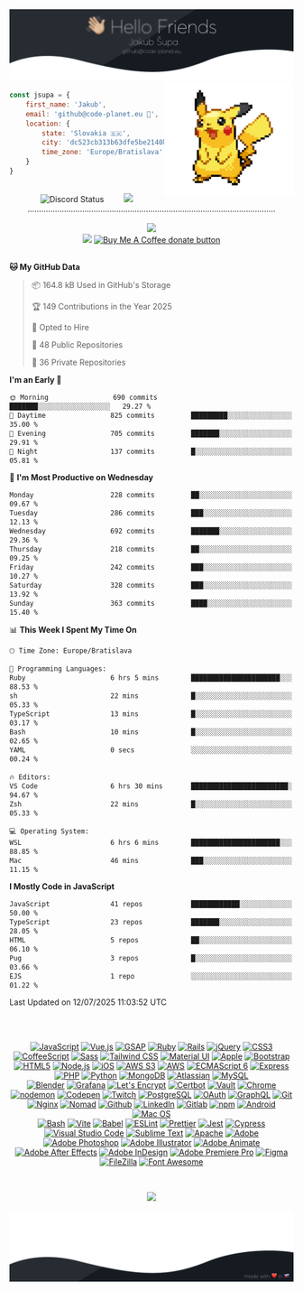 
<img src="https://raw.githubusercontent.com/jsupa/jsupa/main/git-up.png"> 
<img align='right' src="https://raw.githubusercontent.com/jsupa/jsupa/main/pika.gif" width="230">
<br>

```js
const jsupa = {
    first_name: 'Jakub',
    email: 'github@code-planet.eu 📧',
    location: {
        state: 'Slovakia 🇸🇰',
        city: 'dc523cb313b63dfe5be2140b0c05b3bc',
        time_zone: 'Europe/Bratislava'
    }
}

  ```
<p align="center">

<br>
<img height="140px" alt="Discord Status" src="https://lanyard.cnrad.dev/api/616613956676485122?borderRadius=6px&bg=161b22">
&nbsp; &nbsp; &nbsp; &nbsp;
<a href="https://discord.com/servers/ezaltz-com-1133724201996525619" target="_blank">
<img src="https://discordapp.com/api/guilds/1133724201996525619/widget.png?style=banner3">
</a>
<br>
.............................................................................................................
<br><br>
<a href="https://wakatime.com/@698e3ae2-2e7a-4cf6-a9e7-192f2b7d1525"><img src="https://wakatime.com/badge/user/698e3ae2-2e7a-4cf6-a9e7-192f2b7d1525.svg"></a><br>
<img src="https://visitor-badge.laobi.icu/badge?page_id=jsupa.jsupa">
<a href='https://ko-fi.com/Y8Y246Y0V' target='_blank'>
    <img src="https://img.shields.io/badge/buy%20me%20a%20coffee-donate-yellow.svg" alt="Buy Me A Coffee donate button" height="20px"/>
</a>
<br><br>

<!--START_SECTION:waka-->
**🐱 My GitHub Data** 

> 📦 164.8 kB Used in GitHub's Storage 
 > 
> 🏆 149 Contributions in the Year 2025
 > 
> 💼 Opted to Hire
 > 
> 📜 48 Public Repositories 
 > 
> 🔑 36 Private Repositories 
 > 
**I'm an Early 🐤** 

```text
🌞 Morning                690 commits         ███████░░░░░░░░░░░░░░░░░░   29.27 % 
🌆 Daytime                825 commits         █████████░░░░░░░░░░░░░░░░   35.00 % 
🌃 Evening                705 commits         ███████░░░░░░░░░░░░░░░░░░   29.91 % 
🌙 Night                  137 commits         █░░░░░░░░░░░░░░░░░░░░░░░░   05.81 % 
```
📅 **I'm Most Productive on Wednesday** 

```text
Monday                   228 commits         ██░░░░░░░░░░░░░░░░░░░░░░░   09.67 % 
Tuesday                  286 commits         ███░░░░░░░░░░░░░░░░░░░░░░   12.13 % 
Wednesday                692 commits         ███████░░░░░░░░░░░░░░░░░░   29.36 % 
Thursday                 218 commits         ██░░░░░░░░░░░░░░░░░░░░░░░   09.25 % 
Friday                   242 commits         ███░░░░░░░░░░░░░░░░░░░░░░   10.27 % 
Saturday                 328 commits         ███░░░░░░░░░░░░░░░░░░░░░░   13.92 % 
Sunday                   363 commits         ████░░░░░░░░░░░░░░░░░░░░░   15.40 % 
```


📊 **This Week I Spent My Time On** 

```text
🕑︎ Time Zone: Europe/Bratislava

💬 Programming Languages: 
Ruby                     6 hrs 5 mins        ██████████████████████░░░   88.53 % 
sh                       22 mins             █░░░░░░░░░░░░░░░░░░░░░░░░   05.33 % 
TypeScript               13 mins             █░░░░░░░░░░░░░░░░░░░░░░░░   03.17 % 
Bash                     10 mins             █░░░░░░░░░░░░░░░░░░░░░░░░   02.65 % 
YAML                     0 secs              ░░░░░░░░░░░░░░░░░░░░░░░░░   00.24 % 

🔥 Editors: 
VS Code                  6 hrs 30 mins       ████████████████████████░   94.67 % 
Zsh                      22 mins             █░░░░░░░░░░░░░░░░░░░░░░░░   05.33 % 

💻 Operating System: 
WSL                      6 hrs 6 mins        ██████████████████████░░░   88.85 % 
Mac                      46 mins             ███░░░░░░░░░░░░░░░░░░░░░░   11.15 % 
```

**I Mostly Code in JavaScript** 

```text
JavaScript               41 repos            ████████████░░░░░░░░░░░░░   50.00 % 
TypeScript               23 repos            ███████░░░░░░░░░░░░░░░░░░   28.05 % 
HTML                     5 repos             ██░░░░░░░░░░░░░░░░░░░░░░░   06.10 % 
Pug                      3 repos             █░░░░░░░░░░░░░░░░░░░░░░░░   03.66 % 
EJS                      1 repo              ░░░░░░░░░░░░░░░░░░░░░░░░░   01.22 % 
```




 Last Updated on 12/07/2025 11:03:52 UTC
<!--END_SECTION:waka-->
<br><br>
<p align="center">
<a href="https://developer.mozilla.org/en-US/docs/Web/JavaScript" title="JavaScript"><img src="https://github.com/get-icon/geticon/raw/master/icons/javascript.svg" alt="JavaScript" width="21px" height="21px"></a>
<a href="https://vuejs.org/" title="Vue.js"><img src="https://github.com/get-icon/geticon/raw/master/icons/vue.svg" alt="Vue.js" width="21px" height="21px"></a>
<a href="https://greensock.com/gsap/" title="GSAP"><img src="https://github.com/get-icon/geticon/raw/master/icons/gsap.svg" alt="GSAP" width="21px" height="21px"></a>
<a href="https://www.ruby-lang.org/" title="Ruby"><img src="https://github.com/get-icon/geticon/raw/master/icons/ruby.svg" alt="Ruby" width="21px" height="21px"></a>
<a href="https://rubyonrails.org/" title="Rails"><img src="https://github.com/get-icon/geticon/raw/master/icons/rails.svg" alt="Rails" width="21px" height="21px"></a>
<a href="https://jquery.com/" title="jQuery"><img src="https://github.com/get-icon/geticon/raw/master/icons/jquery-icon.svg" alt="jQuery" width="21px" height="21px"></a>
<a href="https://www.w3.org/TR/CSS/" title="CSS3"><img src="https://github.com/get-icon/geticon/raw/master/icons/css-3.svg" alt="CSS3" width="21px" height="21px"></a>
<a href="https://coffeescript.org/" title="CoffeeScript"><img src="https://github.com/get-icon/geticon/raw/master/icons/coffeescript.svg" alt="CoffeeScript" width="21px" height="21px"></a>
<a href="https://sass-lang.com/" title="Sass"><img src="https://github.com/get-icon/geticon/raw/master/icons/sass.svg" alt="Sass" width="21px" height="21px"></a>
<a href="https://tailwindcss.com/" title="Tailwind CSS"><img src="https://github.com/get-icon/geticon/raw/master/icons/tailwindcss-icon.svg" alt="Tailwind CSS" width="21px" height="21px"></a>
<a href="https://material-ui.com/" title="Material UI"><img src="https://github.com/get-icon/geticon/raw/master/icons/material-ui.svg" alt="Material UI" width="21px" height="21px"></a>
<a href="https://www.apple.com/" title="Apple"><img src="https://github.com/get-icon/geticon/raw/master/icons/apple.svg" alt="Apple" width="21px" height="21px"></a>
<a href="https://getbootstrap.com/" title="Bootstrap"><img src="https://github.com/get-icon/geticon/raw/master/icons/bootstrap.svg" alt="Bootstrap" width="21px" height="21px"></a>
<a href="https://www.w3.org/TR/html5/" title="HTML5"><img src="https://github.com/get-icon/geticon/raw/master/icons/html-5.svg" alt="HTML5" width="21px" height="21px"></a>
<a href="https://nodejs.org/" title="Node.js"><img src="https://github.com/get-icon/geticon/raw/master/icons/nodejs-icon.svg" alt="Node.js" width="21px" height="21px"></a>
<a href="https://www.apple.com/ios/" title="iOS"><img src="https://github.com/get-icon/geticon/raw/master/icons/ios.svg" alt="iOS" width="21px" height="21px"></a>
<a href="https://aws.amazon.com/s3/" title="AWS S3"><img src="https://github.com/get-icon/geticon/raw/master/icons/aws-s3.svg" alt="AWS S3" width="21px" height="21px"></a>
<a href="https://aws.amazon.com/" title="AWS"><img src="https://github.com/get-icon/geticon/raw/master/icons/aws.svg" alt="AWS" width="21px" height="21px"></a>
<a href="https://tc39.es/ecma262/" title="ECMAScript 6"><img src="https://github.com/get-icon/geticon/raw/master/icons/es6.svg" alt="ECMAScript 6" width="21px" height="21px"></a>
<a href="https://expressjs.com/" title="Express"><img src="https://github.com/get-icon/geticon/raw/master/icons/express.svg" alt="Express" width="21px" height="21px"></a>
<a href="https://php.net/" title="PHP"><img src="https://github.com/get-icon/geticon/raw/master/icons/php.svg" alt="PHP" width="21px" height="21px"></a>
<a href="https://www.python.org/" title="Python"><img src="https://github.com/get-icon/geticon/raw/master/icons/python.svg" alt="Python" width="21px" height="21px"></a>
<a href="https://www.mongodb.org/" title="MongoDB"><img src="https://github.com/get-icon/geticon/raw/master/icons/mongodb-icon.svg" alt="MongoDB" width="21px" height="21px"></a>
<a href="https://www.atlassian.com/" title="Atlassian"><img src="https://github.com/get-icon/geticon/raw/master/icons/atlassian.svg" alt="Atlassian" width="21px" height="21px"></a>
<a href="https://dev.mysql.com/" title="MySQL"><img src="https://github.com/get-icon/geticon/raw/master/icons/mysql.svg" alt="MySQL" width="21px" height="21px"></a><br>
<a href="https://www.blender.org/" title="Blender"><img src="https://github.com/get-icon/geticon/raw/master/icons/blender.svg" alt="Blender" width="21px" height="21px"></a>
<a href="https://grafana.com/" title="Grafana"><img src="https://github.com/get-icon/geticon/raw/master/icons/grafana.svg" alt="Grafana" width="21px" height="21px"></a>
<a href="https://letsencrypt.org/" title="Let's Encrypt"><img src="https://github.com/get-icon/geticon/raw/master/icons/letsencrypt.svg" alt="Let's Encrypt" width="21px" height="21px"></a>
<a href="https://certbot.eff.org/" title="Certbot"><img src="https://github.com/get-icon/geticon/raw/master/icons/certbot.svg" alt="Certbot" width="21px" height="21px"></a>
<a href="https://www.vaultproject.io/" title="Vault"><img src="https://github.com/get-icon/geticon/raw/master/icons/vault.svg" alt="Vault" width="21px" height="21px"></a>
<a href="https://www.google.com/chrome/" title="Chrome"><img src="https://github.com/get-icon/geticon/raw/master/icons/chrome.svg" alt="Chrome" width="21px" height="21px"></a>
<a href="https://nodemon.io/" title="nodemon"><img src="https://github.com/get-icon/geticon/raw/master/icons/nodemon.svg" alt="nodemon" width="21px" height="21px"></a>
<a href="https://codepen.io/" title="Codepen"><img src="https://github.com/get-icon/geticon/raw/master/icons/codepen-icon.svg" alt="Codepen" width="21px" height="21px"></a>
<a href="https://www.twitch.tv/" title="Twitch"><img src="https://github.com/get-icon/geticon/raw/master/icons/twitch.svg" alt="Twitch" width="21px" height="21px"></a>
<a href="https://www.postgresql.org/" title="PostgreSQL"><img src="https://github.com/get-icon/geticon/raw/master/icons/postgresql.svg" alt="PostgreSQL" width="21px" height="21px"></a>
<a href="https://oauth.net/" title="OAuth"><img src="https://github.com/get-icon/geticon/raw/master/icons/oauth.svg" alt="OAuth" width="21px" height="21px"></a>
<a href="https://graphql.org/" title="GraphQL"><img src="https://github.com/get-icon/geticon/raw/master/icons/graphql.svg" alt="GraphQL" width="21px" height="21px"></a>
<a href="https://git-scm.com/" title="Git"><img src="https://github.com/get-icon/geticon/raw/master/icons/git-icon.svg" alt="Git" width="21px" height="21px"></a>
<a href="https://www.nginx.com/" title="Nginx"><img src="https://github.com/get-icon/geticon/raw/master/icons/nginx-icon.svg" alt="Nginx" width="21px" height="21px"></a>
<a href="https://www.nomadproject.io/" title="Nomad"><img src="https://github.com/get-icon/geticon/raw/master/icons/nomad.svg" alt="Nomad" width="21px" height="21px"></a>
<a href="https://github.com/" title="Github"><img src="https://github.com/get-icon/geticon/raw/master/icons/github-icon.svg" alt="Github" width="21px" height="21px"></a>
<a href="https://www.linkedin.com/" title="LinkedIn"><img src="https://github.com/get-icon/geticon/raw/master/icons/linkedin-icon.svg" alt="LinkedIn" width="21px" height="21px"></a>
<a href="https://about.gitlab.com/" title="Gitlab"><img src="https://github.com/get-icon/geticon/raw/master/icons/gitlab.svg" alt="Gitlab" width="21px" height="21px"></a>
<a href="https://www.npmjs.com/" title="npm"><img src="https://github.com/get-icon/geticon/raw/master/icons/npm.svg" alt="npm" width="21px" height="21px"></a>
<a href="https://www.android.com/" title="Android"><img src="https://github.com/get-icon/geticon/raw/master/icons/android-icon.svg" alt="Android" width="21px" height="21px"></a>
<a href="https://www.apple.com/macos/" title="Mac OS"><img src="https://github.com/get-icon/geticon/raw/master/icons/macOS.svg" alt="Mac OS" width="21px" height="21px"></a><br>
<a href="https://www.gnu.org/software/bash/" title="Bash"><img src="https://github.com/get-icon/geticon/raw/master/icons/bash.svg" alt="Bash" width="21px" height="21px"></a>
<a href="https://vitejs.dev/" title="Vite"><img src="https://github.com/get-icon/geticon/raw/master/icons/vite.svg" alt="Vite" width="21px" height="21px"></a>
<a href="https://babeljs.io/" title="Babel"><img src="https://github.com/get-icon/geticon/raw/master/icons/babel.svg" alt="Babel" width="21px" height="21px"></a>
<a href="https://eslint.org/" title="ESLint"><img src="https://github.com/get-icon/geticon/raw/master/icons/eslint.svg" alt="ESLint" width="21px" height="21px"></a>
<a href="https://prettier.io/" title="Prettier"><img src="https://github.com/get-icon/geticon/raw/master/icons/prettier.svg" alt="Prettier" width="21px" height="21px"></a>
<a href="https://jestjs.io/" title="Jest"><img src="https://github.com/get-icon/geticon/raw/master/icons/jest.svg" alt="Jest" width="21px" height="21px"></a>
<a href="https://www.cypress.io/" title="Cypress"><img src="https://github.com/get-icon/geticon/raw/master/icons/cypress.svg" alt="Cypress" width="21px" height="21px"></a>
<a href="https://code.visualstudio.com/" title="Visual Studio Code"><img src="https://github.com/get-icon/geticon/raw/master/icons/visual-studio-code.svg" alt="Visual Studio Code" width="21px" height="21px"></a>
<a href="https://www.sublimetext.com/" title="Sublime Text"><img src="https://github.com/get-icon/geticon/raw/master/icons/sublime-text.svg" alt="Sublime Text" width="21px" height="21px"></a>
<a href="https://www.apache.org/" title="Apache"><img src="https://github.com/get-icon/geticon/raw/master/icons/apache.svg" alt="Apache" width="21px" height="21px"></a>
<a href="https://www.adobe.com/" title="Adobe"><img src="https://github.com/get-icon/geticon/raw/master/icons/adobe.svg" alt="Adobe" width="21px" height="21px"></a>
<a href="https://www.adobe.com/products/photoshop.html" title="Adobe Photoshop"><img src="https://github.com/get-icon/geticon/raw/master/icons/adobe-photoshop.svg" alt="Adobe Photoshop" width="21px" height="21px"></a>
<a href="https://www.adobe.com/products/illustrator.html" title="Adobe Illustrator"><img src="https://github.com/get-icon/geticon/raw/master/icons/adobe-illustrator.svg" alt="Adobe Illustrator" width="21px" height="21px"></a>
<a href="https://www.adobe.com/products/animate.html" title="Adobe Animate"><img src="https://github.com/get-icon/geticon/raw/master/icons/adobe-animate.svg" alt="Adobe Animate" width="21px" height="21px"></a>
<a href="https://www.adobe.com/products/aftereffects.html" title="Adobe After Effects"><img src="https://github.com/get-icon/geticon/raw/master/icons/adobe-after_effects.svg" alt="Adobe After Effects" width="21px" height="21px"></a>
<a href="https://www.adobe.com/products/indesign.html" title="Adobe InDesign"><img src="https://github.com/get-icon/geticon/raw/master/icons/adobe-indesign.svg" alt="Adobe InDesign" width="21px" height="21px"></a>
<a href="https://www.adobe.com/products/premiere.html" title="Adobe Premiere Pro"><img src="https://github.com/get-icon/geticon/raw/master/icons/adobe-premiere_pro.svg" alt="Adobe Premiere Pro" width="21px" height="21px"></a>
<a href="https://www.figma.com/" title="Figma"><img src="https://github.com/get-icon/geticon/raw/master/icons/figma.svg" alt="Figma" width="21px" height="21px"></a>
<a href="https://filezilla-project.org/" title="FileZilla"><img src="https://github.com/get-icon/geticon/raw/master/icons/filezilla.svg" alt="FileZilla" width="21px" height="21px"></a>
<a href="https://fontawesome.com/" title="Font Awesome"><img src="https://github.com/get-icon/geticon/raw/master/icons/font-awesome.svg" alt="Font Awesome" width="21px" height="21px"></a>
</p><br></p>
<p align="center">
    <img src="https://code-planet.eu/images/snake.svg">
</p>
<img src="https://raw.githubusercontent.com/jsupa/jsupa/main/git-down.png">
